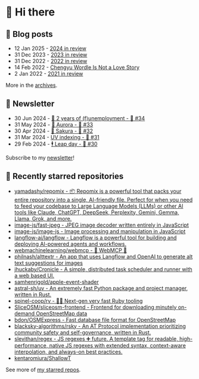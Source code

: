 # 👋 Hi there

## 📝 Blog posts

<!-- feed start -->
- 12 Jan 2025 - [2024 in review](https://cheeaun.com/blog/2025/01/2024-in-review/)
- 31 Dec 2023 - [2023 in review](https://cheeaun.com/blog/2023/12/2023-in-review/)
- 31 Dec 2022 - [2022 in review](https://cheeaun.com/blog/2022/12/2022-in-review/)
- 14 Feb 2022 - [Chengyu Wordle Is Not a Love Story](https://cheeaun.com/blog/2022/02/chengyu-wordle-is-not-a-love-story/)
- 2 Jan 2022 - [2021 in review](https://cheeaun.com/blog/2022/01/2021-in-review/)
<!-- feed end -->

More in the [archives](https://cheeaun.com/blog/archives/).

## 📰 Newsletter

<!-- newsletter start -->
- 30 Jun 2024 - [🎂 2 years of (f)unemployment - 🥫 #34](https://cheeaun.substack.com/p/2-years-of-funemployment-34)
- 31 May 2024 - [🌌 Aurora - 🥫 #33](https://cheeaun.substack.com/p/aurora-33)
- 30 Apr 2024 - [🌸 Sakura - 🥫 #32](https://cheeaun.substack.com/p/sakura-32)
- 31 Mar 2024 - [UV indexing - 🥫 #31](https://cheeaun.substack.com/p/uv-indexing-31)
- 29 Feb 2024 - [🕴️ Leap day - 🥫 #30](https://cheeaun.substack.com/p/leap-day-30)
<!-- newsletter end -->

Subscribe to my [newsletter](https://cheeaun.substack.com/)!

## 🌟 Recently starred repositories

<!-- starred repos start -->
- [yamadashy/repomix - 📦 Repomix is a powerful tool that packs your entire repository into a single, AI-friendly file. Perfect for when you need to feed your codebase to Large Language Models (LLMs) or other AI tools like Claude, ChatGPT, DeepSeek, Perplexity, Gemini, Gemma, Llama, Grok, and more.](https://github.com/yamadashy/repomix)
- [image-js/fast-jpeg - JPEG image decoder written entirely in JavaScript](https://github.com/image-js/fast-jpeg)
- [image-js/image-js - Image processing and manipulation in JavaScript](https://github.com/image-js/image-js)
- [langflow-ai/langflow - Langflow is a powerful tool for building and deploying AI-powered agents and workflows.](https://github.com/langflow-ai/langflow)
- [webmachinelearning/webmcp - 🤖 WebMCP 🧪](https://github.com/webmachinelearning/webmcp)
- [philnash/alttextr - An app that uses Langflow and OpenAI to generate alt text suggestions for images](https://github.com/philnash/alttextr)
- [jhuckaby/Cronicle - A simple, distributed task scheduler and runner with a web based UI.](https://github.com/jhuckaby/Cronicle)
- [samhenrigold/apple-event-shader](https://github.com/samhenrigold/apple-event-shader)
- [astral-sh/uv - An extremely fast Python package and project manager, written in Rust.](https://github.com/astral-sh/uv)
- [spinel-coop/rv - 💎💨 Next-gen very fast Ruby tooling](https://github.com/spinel-coop/rv)
- [SliceOSM/sliceosm-frontend - Frontend for downloading minutely on-demand OpenStreetMap data](https://github.com/SliceOSM/sliceosm-frontend)
- [bdon/OSMExpress - Fast database file format for OpenStreetMap](https://github.com/bdon/OSMExpress)
- [blacksky-algorithms/rsky -  An AT Protocol implementation prioritizing community safety and self-governance, written in Rust.](https://github.com/blacksky-algorithms/rsky)
- [slevithan/regex - JS regexes ➕ future. A template tag for readable, high-performance, native JS regexes with extended syntax, context-aware interpolation, and always-on best practices.](https://github.com/slevithan/regex)
- [kentaromiura/ShallowT](https://github.com/kentaromiura/ShallowT)
<!-- starred repos end -->

See more of [my starred repos](https://github.com/stars/cheeaun/).
